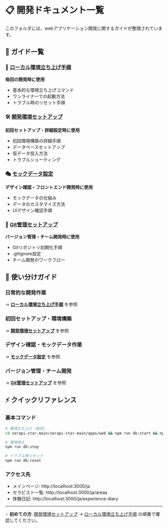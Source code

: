 # 📋 開発ドキュメント一覧

このフォルダには、webアプリケーション開発に関するガイドが整理されています。

## 📁 ガイド一覧

### 🚀 [ローカル環境立ち上げ手順](./local-environment.md)
**毎回の開発時に使用**
- 基本的な環境立ち上げコマンド
- ワンライナーでの起動方法
- トラブル時のリセット手順

### 🛠️ [開発環境セットアップ](./development-setup.md)
**初回セットアップ・詳細設定時に使用**
- 初回環境構築の詳細手順
- データベースセットアップ
- 仮データ投入方法
- トラブルシューティング

### 🎭 [モックデータ設定](./mock-data.md)
**デザイン確認・フロントエンド開発時に使用**
- モックデータの仕組み
- データのカスタマイズ方法
- UIデザイン確認手順

### 📝 [Git管理セットアップ](./git-setup.md)
**バージョン管理・チーム開発時に使用**
- Gitリポジトリ初期化手順
- .gitignore設定
- チーム開発のワークフロー

## 🎯 使い分けガイド

### 日常的な開発作業
→ **[ローカル環境立ち上げ手順](./local-environment.md)** を参照

### 初回セットアップ・環境構築
→ **[開発環境セットアップ](./development-setup.md)** を参照

### デザイン確認・モックデータ作業
→ **[モックデータ設定](./mock-data.md)** を参照

### バージョン管理・チーム開発
→ **[Git管理セットアップ](./git-setup.md)** を参照

## ⚡ クイックリファレンス

### 基本コマンド
```bash
# 環境立ち上げ（毎回）
cd serapi-star-main/serapi-star-main/apps/web && npm run db:start && npm run dev

# 環境停止
npm run db:stop

# トラブル時リセット
npm run db:reset
```

### アクセス先
- メインページ: http://localhost:3000/ja
- セラピスト一覧: http://localhost:3000/ja/areas
- 体験日記: http://localhost:3000/ja/experience-diary

---

💡 **初めての方**: [開発環境セットアップ](./development-setup.md) → [ローカル環境立ち上げ手順](./local-environment.md) の順番で確認してください。
